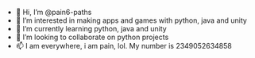 - 👋 Hi, I’m @pain6-paths
- 👀 I’m interested in making apps and games with python, java and unity
- 🌱 I’m currently learning python, java and unity
- 💞️ I’m looking to collaborate on python projects
- 📫 I am everywhere, i am pain, lol. My number is 2349052634858

<!---
pain6-paths/pain6-paths is a ✨ special ✨ repository because its `README.md` (this file) appears on your GitHub profile.
You can click the Preview link to take a look at your changes.
--->
